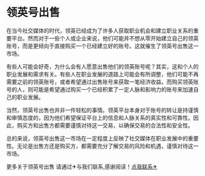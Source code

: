 # 领英号出售

在当今社交媒体的时代，领英已经成为了许多人获取职业机会和建立职业关系的重要平台。然而对于一些个人或企业来说，他们可能并不想从零开始建立自己的领英账号，而是更倾向于直接购买一个已经建立好的账号。这就催生了领英号出售这一市场。

有些人可能会好奇，为什么会有人愿意出售他们的领英账号呢？其实，这和个人的职业发展和需求有关。有些人在职业发展的道路上可能会有所调整，他们可能不再需要之前的领英账号，或者希望通过出售账号来获取一笔经济收益。而购买领英账号的人，则可能是希望通过购买一个已经积累了一定人脉和影响力的账号来加速自己的职业发展。

当然，领英号出售也并非一件轻松的事情。领英平台本身对于账号的转让是持谨慎和审慎态度的，因为他们希望保证平台上的信息和人脉关系的真实性和可靠性。因此，购买方和出售方都需要谨慎对待这一交易，以确保交易的合法性和安全性。

总的来说，领英号出售这一市场在一定程度上反映了社交媒体在职业发展中的重要性。无论是出售方还是购买方，都需要充分了解交易的风险和机遇，谨慎对待这一市场。

更多关于领英号出售 请通过✈与我们联系,感谢阅读！[点我联系✈](https://edge.k02.cc)
